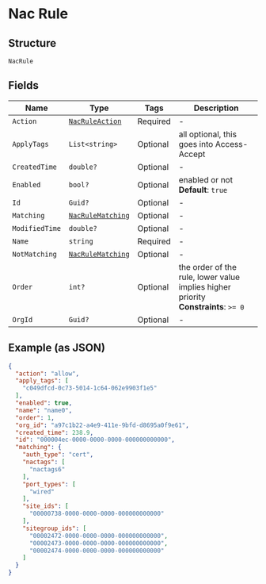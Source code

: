 
# Nac Rule

## Structure

`NacRule`

## Fields

| Name | Type | Tags | Description |
|  --- | --- | --- | --- |
| `Action` | [`NacRuleAction`](../../doc/models/nac-rule-action.md) | Required | - |
| `ApplyTags` | `List<string>` | Optional | all optional, this goes into Access-Accept |
| `CreatedTime` | `double?` | Optional | - |
| `Enabled` | `bool?` | Optional | enabled or not<br>**Default**: `true` |
| `Id` | `Guid?` | Optional | - |
| `Matching` | [`NacRuleMatching`](../../doc/models/nac-rule-matching.md) | Optional | - |
| `ModifiedTime` | `double?` | Optional | - |
| `Name` | `string` | Required | - |
| `NotMatching` | [`NacRuleMatching`](../../doc/models/nac-rule-matching.md) | Optional | - |
| `Order` | `int?` | Optional | the order of the rule, lower value implies higher priority<br>**Constraints**: `>= 0` |
| `OrgId` | `Guid?` | Optional | - |

## Example (as JSON)

```json
{
  "action": "allow",
  "apply_tags": [
    "c049dfcd-0c73-5014-1c64-062e9903f1e5"
  ],
  "enabled": true,
  "name": "name0",
  "order": 1,
  "org_id": "a97c1b22-a4e9-411e-9bfd-d8695a0f9e61",
  "created_time": 238.9,
  "id": "000004ec-0000-0000-0000-000000000000",
  "matching": {
    "auth_type": "cert",
    "nactags": [
      "nactags6"
    ],
    "port_types": [
      "wired"
    ],
    "site_ids": [
      "00000738-0000-0000-0000-000000000000"
    ],
    "sitegroup_ids": [
      "00002472-0000-0000-0000-000000000000",
      "00002473-0000-0000-0000-000000000000",
      "00002474-0000-0000-0000-000000000000"
    ]
  }
}
```

